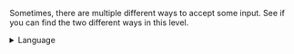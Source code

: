 Sometimes, there are multiple different ways to accept some input. See if 
you can find the two different ways in this level.

<details markdown>
    <summary>Language</summary>
    This automaton accepts the language recognised by:

```text
(aaab + b)(a + b)*
```
</details>
